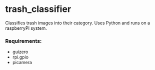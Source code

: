 # trash_classifier
Classifies trash images into their category. Uses Python and runs on a raspberryPI system. 

### Requirements:
- guizero
- rpi.gpio
- picamera